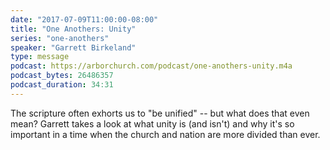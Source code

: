 ```yaml
---
date: "2017-07-09T11:00:00-08:00"
title: "One Anothers: Unity"
series: "one-anothers"
speaker: "Garrett Birkeland"
type: message
podcast: https://arborchurch.com/podcast/one-anothers-unity.m4a
podcast_bytes: 26486357
podcast_duration: 34:31
---
```


The scripture often exhorts us to "be unified" -- but what does that even mean? Garrett takes a look at what unity is (and isn't) and why it's so important in a time when the church and nation are more divided than ever.
